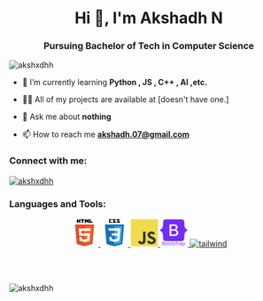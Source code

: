 <h1 align="center">Hi 👋, I'm Akshadh N</h1>
<h3 align="center">Pursuing Bachelor of Tech in Computer Science</h3>

<p align="left"> <img src="https://komarev.com/ghpvc/?username=akshxdhh&label=Profile%20views&color=0e75b6&style=flat" alt="akshxdhh" /> </p>

- 🌱 I’m currently learning **Python , JS , C++ , AI ,etc.**

- 👨‍💻 All of my projects are available at [doesn't have one.]

- 💬 Ask me about **nothing**

- 📫 How to reach me **akshadh.07@gmail.com**


<h3 align="left">Connect with me:</h3>
<p align="left">
<a href="https://instagram.com/akshxdhh" target="blank"><img align="center" src="https://raw.githubusercontent.com/rahuldkjain/github-profile-readme-generator/master/src/images/icons/Social/instagram.svg" alt="akshxdhh" height="30" width="40" /></a>
</p>

<h3 align="left">Languages and Tools:</h3>
<p align="center" >
   <a href="https://www.w3.org/html/" target="_blank" rel="noreferrer"> 
          <img src="https://raw.githubusercontent.com/devicons/devicon/master/icons/html5/html5-original-wordmark.svg" alt="html5" height = 50 width= 50/> 
  </a> <a href="https://www.w3schools.com/css/" target="_blank" rel="noreferrer"> 
      <img src="https://raw.githubusercontent.com/devicons/devicon/master/icons/css3/css3-original-wordmark.svg" alt="css3" height = 50 width= 50 /> 
  </a>  <a href="https://developer.mozilla.org/en-US/docs/Web/JavaScript" target="_blank" rel="noreferrer">
    <img src="https://raw.githubusercontent.com/devicons/devicon/master/icons/javascript/javascript-original.svg" alt="javascript" height = 50 width= 50 /> 
  </a> <a href="https://getbootstrap.com" target="_blank" rel="noreferrer">
    <img src="https://raw.githubusercontent.com/devicons/devicon/master/icons/bootstrap/bootstrap-plain-wordmark.svg" alt="bootstrap"  height = 50 width= 50/> 
  </a>  <a href="https://tailwindcss.com/" target="_blank" rel="noreferrer">
    <img src="https://www.vectorlogo.zone/logos/tailwindcss/tailwindcss-icon.svg" alt="tailwind" height = 50 width= 50/> 
  </a> </p>
<br>
<br>
<p><img align="center" src="https://github-readme-stats.vercel.app/api/top-langs?username=akshxdhh&show_icons=true&locale=en&layout=compact" alt="akshxdhh" /></p>
